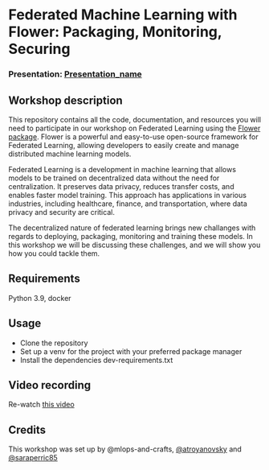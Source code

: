 
# Federated Machine Learning with Flower: Packaging, Monitoring, Securing
### Presentation: [Presentation_name](workshop/presentation,pptx)

## Workshop description
This repository contains all the code, documentation, and resources you will need to participate in our workshop on Federated Learning using the [Flower package](https://flower.dev/). Flower is a powerful and easy-to-use open-source framework for Federated Learning, allowing developers to easily create and manage distributed machine learning models.

Federated Learning is a development in machine learning that allows models to be trained on decentralized data without the need for centralization. It preserves data privacy, reduces transfer costs, and enables faster model training. This approach has applications in various industries, including healthcare, finance, and transportation, where data privacy and security are critical. 

The decentralized nature of federated learning brings new challanges with regards to deploying, packaging, monitoring and training these models. In this workshop we will be discussing these challenges, and we will show you how you could tackle them.

## Requirements
Python 3.9, docker

## Usage
* Clone the repository
* Set up a venv for the project with your preferred package manager
* Install the dependencies dev-requirements.txt

## Video recording
Re-watch [this video](link)

## Credits
This workshop was set up by @mlops-and-crafts, [@atroyanovsky](https://github.com/atroyanovsky) and [@saraperric85](https://github.com/saraperric85)
